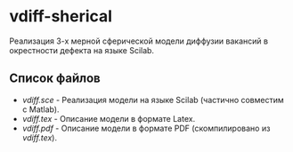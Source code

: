 vdiff-sherical
==============

Реализация 3-х мерной сферической модели диффузии вакансий в окрестности дефекта на языке Scilab.

Список файлов
-----------

- *vdiff.sce* - Реализация модели на языке Scilab (частично совместим с Matlab).
- *vdiff.tex* - Описание модели в формате Latex.
- *vdiff.pdf* - Описание модели в формате PDF (скомпилировано из *vdiff.tex*).

